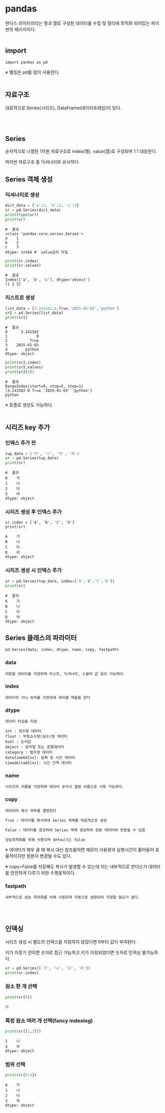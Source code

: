 # pandas
판다스 라이브러리는 행과 열로 구성된 데이터를 수집 및 정리에 최적화 되어있는 파이썬의 패키지이다. 
<br><br>
## import
```
import pandas as pd
```
※ 별칭은 pd를 많이 사용한다. 
<br><br>

## 자료구조 

대료적으로 Series(시리즈), DataFrame(데이터프레임)이 있다. 

<br><br>

## Series

순차적으로 나열된 1차원 자료구조로 index(행), value(열)로 구성되며 1:1 대응한다.

파이썬 자료구조 중 딕셔너리와 유사하다.

## Series 객체 생성


### 딕셔너리로 생성
``` python 
dict_data = {'a':1, 'b':2, 'c':3}
sr = pd.Series(dict_data)
print(type(sr))
print(sr)
```

```
#  결과 
<class 'pandas.core.series.Series'>
a    1
b    2
c    3
dtype: int64 #  value값의 타입 
```
``` python 
print(sr.index)
print(sr.values)
```
```
#  결과
Index(['a', 'b', 'c'], dtype='object')
[1 2 3]
```


### 리스트로 생성

``` python 
list_data = [3.141582,0,True,'2025-01-03','python']
sr2 = pd.Series(list_data)
print(sr2)
```
```
#  결과
0      3.141582
1             0
2          True
3    2025-01-03
4        python
dtype: object
```
``` python
print(sr2.index)
print(sr2.values)
print(sr2[4])
```
```
#  결과 
RangeIndex(start=0, stop=5, step=1)
[3.141582 0 True '2025-01-03' 'python']
python
```
※ 튜플로 생성도 가능하다.
<br><br>

## 시리즈 key 추가

### 인덱스 추가 전 
``` python 
tup_data = ('가', '나', '다', '라')
sr = pd.Series(tup_data)
print(sr)
```
```
#  결과 
0    가
1    나
2    다
3    라
dtype: object
```

### 시리즈 생성 후 인덱스 추가 
```
sr.index = ['A', 'B', 'C', 'D']
print(sr)
```

```
A    가
B    나
C    다
D    라
dtype: object
```

### 시리즈 생성 시 인덱스 추가 

``` python 
sr = pd.Series(tup_data, index=['A','B','C','D'])
print(sr)
```

```
#  결과 
A    가
B    나
C    다
D    라
dtype: object
```


## Series 클래스의 파라미터 
``` python
pd.Series(data, index, dtype, name, copy, fastpath)
```
### data 
```
저장할 데이터를 지정하며 리스트, 딕셔너리, 스칼라 값 등이 가능하다. 
```

### index
```
데이터의 키나 위치를 지정하여 레이블 역할을 한다
```

### dtype
```
데이터 타입을 지정

int : 정수형 데이터
float : 부동소수점(실수)형 데이터 
bool : 논리값
object : 문자열 또는 혼합데이터
category : 범주형 데이터
datetime64[ns]: 날짜 및 시간 데이터
timedelta65[ns]: 시간 간격 데이터 
```

### name
```
시리즈의 이름을 지정하며 데이터 분석시 컬럼 이름으로 사용 가능하다.
```

### copy
```
데이터의 복사 여부를 결정한다

True : 데이터를 복사하여 Series 객체를 독립적으로 생성

False : 데이터를 참조하여 Series 객체 생성하여 원본 데이터와 연동될 수 있음

성능최적화를 위해 사용되며 default는 false
```

※ 데이터가 매우 클 때 복사 대신 참조를하면 메모리 사용량과 실행시간이 줄어들어 효율적이지만 원본이 변경될 수도 있다. 

※ copy=False를 지정해도 복사가 발생할 수 있는데 이는 내부적으로 판다스가 데이터를 안전하게 다루기 위한 수행동작이다.

### fastpath
```
내부적으로 성능 최적화를 위해 사용되며 자동으로 설정되어 지정할 필요가 없다. 
```

<br><br>

## 인덱싱

시리즈 생성 시 별도의 인덱스를 지정하지 않았다면 0부터 값이 부여된다.

키가 지정기 전이면 숫자로 접근 가능하고 키가 지정되었다면 숫자로 인덱싱 불가능하다.


``` python 
sr = pd.Series(['가', '나', '다', '라'])
print(sr.index)
```

### 원소 한 개 선택

``` python
print(sr[0])
```
```
가
```

### 특정 원소 여러 개 선택(fancy indexing)
``` python
print(sr[[1,3]])
```

```
1    나
3    라
dtype: object
```

### 범위 선택 
``` python
print(sr[0:4])
```
```
0    가
1    나
2    다
3    라
dtype: object
```